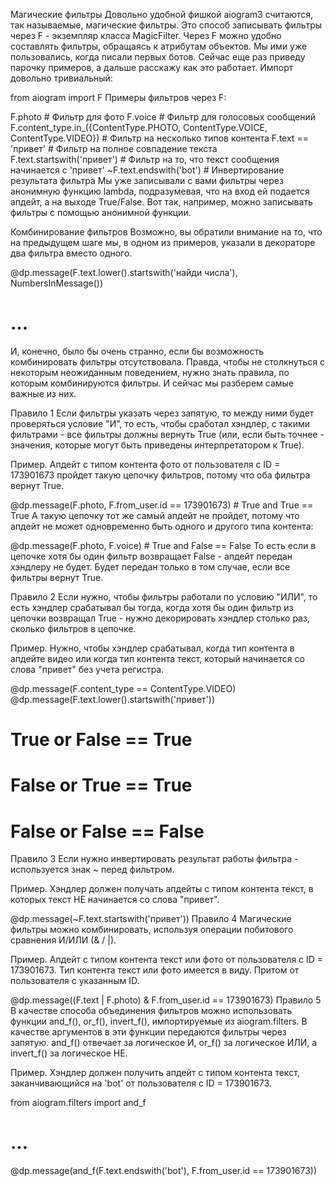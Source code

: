 Магические фильтры
Довольно удобной фишкой aiogram3 считаются, так называемые, магические фильтры. Это способ записывать фильтры через F - экземпляр класса MagicFilter. Через F можно удобно составлять фильтры, обращаясь к атрибутам объектов. Мы ими уже пользовались, когда писали первых ботов. Сейчас еще раз приведу парочку примеров, а дальше расскажу как это работает. Импорт довольно тривиальный:

from aiogram import F
Примеры фильтров через F:

F.photo                                    # Фильтр для фото
F.voice                                    # Фильтр для голосовых сообщений
F.content_type.in_({ContentType.PHOTO,
                    ContentType.VOICE,
                    ContentType.VIDEO})    # Фильтр на несколько типов контента
F.text == 'привет'                         # Фильтр на полное совпадение текста
F.text.startswith('привет')                # Фильтр на то, что текст сообщения начинается с 'привет'
~F.text.endswith('bot')                    # Инвертирование результата фильтра
Мы уже записывали с вами фильтры через анонимную функцию lambda, подразумевая, что на вход ей подается апдейт, а на выходе True/False. Вот так, например, можно записывать фильтры с помощью анонимной функции.

Комбинирование фильтров
Возможно, вы обратили внимание на то, что на предыдущем шаге мы, в одном из примеров, указали в декораторе два фильтра вместо одного.

@dp.message(F.text.lower().startswith('найди числа'), NumbersInMessage())
# ...
И, конечно, было бы очень странно, если бы возможность комбинировать фильтры отсутствовала. Правда, чтобы не столкнуться с некоторым неожиданным поведением, нужно знать правила, по которым комбинируются фильтры. И сейчас мы разберем самые важные из них.

Правило 1
Если фильтры указать через запятую, то между ними будет проверяться условие "И", то есть, чтобы сработал хэндлер, с такими фильтрами - все фильтры должны вернуть True (или, если быть точнее - значения, которые могут быть приведены интерпретатором к True).

Пример. Апдейт с типом контента фото от пользователя с ID = 173901673 пройдет такую цепочку фильтров, потому что оба фильтра вернут True.

@dp.message(F.photo, F.from_user.id == 173901673)    # True and True == True
А такую цепочку тот же самый апдейт не пройдет, потому что апдейт не может одновременно быть одного и другого типа контента:

@dp.message(F.photo, F.voice)    # True and False == False
То есть если в цепочке хотя бы один фильтр возвращает False - апдейт передан хэндлеру не будет. Будет передан только в том случае, если все фильтры вернут True.

Правило 2
Если нужно, чтобы фильтры работали по условию "ИЛИ", то есть хэндлер срабатывал бы тогда, когда хотя бы один фильтр из цепочки возвращал True - нужно декорировать хэндлер столько раз, сколько фильтров в цепочке.

Пример. Нужно, чтобы хэндлер срабатывал, когда тип контента в апдейте видео или когда тип контента текст, который начинается со слова "привет" без учета регистра.

@dp.message(F.content_type == ContentType.VIDEO)
@dp.message(F.text.lower().startswith('привет'))

# True or False == True
# False or True == True
# False or False == False
Правило 3
Если нужно инвертировать результат работы фильтра - используется знак ~ перед фильтром.

Пример. Хэндлер должен получать апдейты с типом контента текст, в которых текст НЕ начинается со слова "привет".

@dp.message(~F.text.startswith('привет'))
Правило 4
Магические фильтры можно комбинировать, используя операции побитового сравнения И/ИЛИ (& / |).

Пример. Апдейт с типом контента текст или фото от пользователя с ID = 173901673. Тип контента текст или фото имеется в виду. Притом от пользователя с указанным ID. 

@dp.message((F.text | F.photo) & F.from_user.id == 173901673)
Правило 5
В качестве способа объединения фильтров можно использовать функции and_f(), or_f(), invert_f(), импортируемые из aiogram.filters. В качестве аргументов в эти функции передаются фильтры через запятую. and_f() отвечает за логическое И, or_f() за логическое ИЛИ, а invert_f() за логическое НЕ.

Пример. Хэндлер должен получить апдейт с типом контента текст, заканчивающийся на 'bot' от пользователя с ID = 173901673.

from aiogram.filters import and_f

# ...

@dp.message(and_f(F.text.endswith('bot'), F.from_user.id == 173901673))